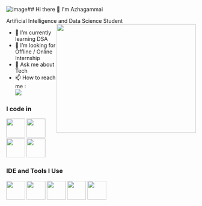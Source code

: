 ![image](https://github.com/user-attachments/assets/75cd2761-f0f7-45ff-b20c-8eb7be4dacfb)## Hi there 👋 I'm Azhagammai

Artificial Intelligence and Data Science Student
<img align="right" width="370" height="290" src=https://digitalcreativemind.com/wp-content/uploads/2021/06/Analytics_amp_Data_Science.gif>
- 🌱 I’m currently learning DSA
- 👯 I’m looking for Offline / Online Internship
- 💬 Ask me about Tech
- 📫 How to reach me :
<br /> [<img src="https://img.shields.io/badge/LinkedIn-0077B5?style=for-the-badge&logo=linkedin&logoColor=white" />](https://www.linkedin.com/in/azhagammai-m/ )

### I code in
<img height="50" width="50" src="https://img.icons8.com/color/48/000000/python.png" />  <img height="50" width="50" src="https://img.icons8.com/color/48/000000/c-programming.png" /> <img height="50" width="50" src="https://img.icons8.com/color/48/000000/html-5.png" /> <img height="50" width="50" src="https://img.icons8.com/color/48/000000/css3.png" />

### IDE and Tools I Use
<img height="50" width="50" src="https://img.icons8.com/color/48/000000/visual-studio-code-2019.png"/> <img height="50" width="50" src="https://img.icons8.com/color/48/000000/pycharm.png"/> <img height="50" width="50" src="https://img.icons8.com/color/50/000000/git.png"/> <img height="50" width="50" src="https://img.icons8.com/dusk/64/000000/anaconda.png"/>  <img height="50" width="50" src="https://img.icons8.com/color/48/000000/figma--v1.png"/>

